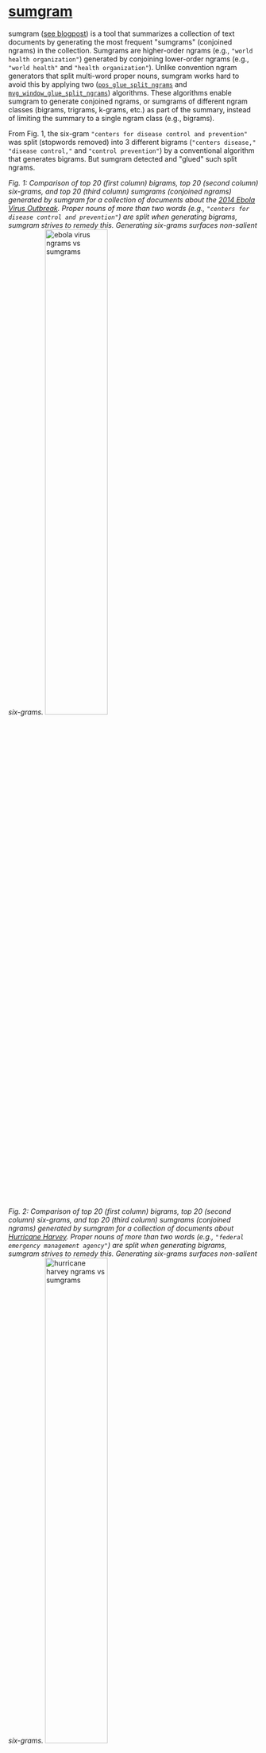 # [sumgram](https://ws-dl.blogspot.com/2019/09/2019-09-09-introducing-sumgram-tool-for.html)

sumgram ([see blogpost](https://ws-dl.blogspot.com/2019/09/2019-09-09-introducing-sumgram-tool-for.html)) is a tool that summarizes a collection of text documents by generating the most frequent "sumgrams" (conjoined ngrams) in the collection. Sumgrams are higher-order ngrams (e.g., `"world health organization"`) generated by conjoining lower-order ngrams (e.g., `"world health"` and `"health organization"`). Unlike convention ngram generators that split multi-word proper nouns, sumgram works hard to avoid this by applying two ([`pos_glue_split_ngrams`](#pos_glue_split_ngrams) and [`mvg_window_glue_split_ngrams`](#mvg_window_glue_split_ngrams)) algorithms. These algorithms enable sumgram to generate conjoined ngrams, or sumgrams of different ngram classes (bigrams, trigrams, k-grams, etc.) as part of the summary, instead of limiting the summary to a single ngram class (e.g., bigrams).

From Fig. 1, the six-gram `"centers for disease control and prevention"` was split (stopwords removed) into 3 different bigrams (`"centers disease,"` `"disease control,"` and `"control prevention"`) by a conventional algorithm that generates bigrams. But sumgram detected and "glued" such split ngrams.

*Fig. 1: Comparison of top 20 (first column) bigrams, top 20 (second column) six-grams, and top 20 (third column) sumgrams (conjoined ngrams) generated by sumgram for a collection of documents about the [2014 Ebola Virus Outbreak](https://en.wikipedia.org/wiki/Western_African_Ebola_virus_epidemic). Proper nouns of more than two words (e.g., `"centers for disease control and prevention"`) are split when generating bigrams, sumgram strives to remedy this. Generating six-grams surfaces non-salient six-grams.*
<img src="pics/sumgrams_ebola.png" alt="ebola virus ngrams vs sumgrams" style="width: 50%;"/>

*Fig. 2: Comparison of top 20 (first column) bigrams, top 20 (second column) six-grams, and top 20 (third column) sumgrams (conjoined ngrams) generated by sumgram for a collection of documents about [Hurricane Harvey](https://en.wikipedia.org/wiki/Hurricane_Harvey). Proper nouns of more than two words (e.g., `"federal emergency management agency"`) are split when generating bigrams, sumgram strives to remedy this. Generating six-grams surfaces non-salient six-grams.*
<img src="pics/sumgrams_harvey.png" alt="hurricane harvey ngrams vs sumgrams" style="width: 50%;"/>
## Counting Term Frequencies
It is important to note that because sumgram was designed to generate top ngrams (summary) in a collection of text documents, it uses document frequencies (if the collection has more than one document). For example, consider the document frequency of `"ebola virus"` in the following collection of three documents,
```
Collection of 3 documents:

Document 1: "ebola virus" occurs 50 times 
Document 2: "ebola virus" occurs 15 times 
Document 3: "ebola virus" occurs 5  times 

According to sumgram, the document frequency (DF) of "ebola virus" is 3 NOT 70
```
According to sumgram, the document frequency of the term `"ebola virus"` is 3 NOT 70! Since the goal is to summarize the collection, documents are given a single vote for a single term, so as not to favor any (e.g., long) document or any term (e.g., very popular term within a few documents). However, if the collection contains a single document, term frequencies are used:
```
Collection of 1 document:
Document 1: "ebola virus" occurs 50 times 
According to sumgram, the TF of "ebola virus" is 50 NOT 1
```
Irrespective of the case (single-document or multi-document collection) sumgram uses `term_freq` to count the frequency of terms.
## Additional Features
In addition to generating top sumgrams, sumgram ranks sentences and documents.
### Ranking documents (`--no-rank-docs` to switch off)
`get_ranked_docs()` ranks documents by giving credit to documents that have highly ranked terms in the ranked list of ngrams. A document's score is awarded by accumulating the points awarded by the position of terms in the ranked list of ngrams. Please note that documents without terms in ranked list of ngrams are not awarded points. Therefore, some documents may not be ranked because they performed poorly - did not have any term in the ranked list of ngrams.

### Ranking sentences (`--no-rank-sentences` to switch off)
`rank_sents_frm_top_ranked_docs()` ranks sentences in the top ranked documents exclusively, and gives credit to sentences with a high average overlap between the sentence tokens and the tokens in the top ngrams. For all sentences in a top ranked documents, a sentence's score (average overlap) is measured by calculating the average overlap between the terms in the top ngrams and the given sentence. This accounts for how many different tokens in the top ngrams that are present in a sentence.

## Installation
Just type
```
$ pip install sumgram
```
OR
```
$ git clone https://github.com/oduwsdl/sumgram.git
$ cd sumgram; pip install .; cd ..; rm -rf sumgram;
```
OR install/run in locally built docker image
```
$ git clone https://github.com/oduwsdl/sumgram.git
$ cd sumgram
$ docker build -t wsdl/sumgram .
$ cd ..; rm -rf sumgram;
$ docker run --rm -it -v "$PWD":/data/ wsdl/sumgram
```
OR install/run from Dockerhub: coming soon
## Recommended Requirement and Performance Considerations
### Recommended Requirement
For the best results, we recommend [installing and running Stanford CoreNLP Server](https://ws-dl.blogspot.com/2018/03/2018-03-04-installing-stanford-corenlp.html) for two reasons.
First, the "pos" in [`pos_glue_split_ngrams`](#pos_glue_split_ngrams) stands for Parts Of Speech (POS). This algorithm needs a POS annotator in order to "glue" split ngrams, hence the need for Stanford CoreNLP server. However, if you do not install Stanford CoreNLP Server, sumgram is robust enough to attempt to glue split ngrams with the second algorithm [`mvg_window_glue_split_ngrams`](#mvg_window_glue_split_ngrams). 

Second, as part of ranking sentences, sumgram needs to segment the sentences in the documents. Stanford CoreNLP's [`ssplit`](https://stanfordnlp.github.io/CoreNLP/ssplit.html) annotator splits sentences after tokenization, and exploits the decisions of the tokenizer. Probabilitic methods (such as `ssplit`) for segmenting sentences often outperform rule-based methods that use regular expressions to define sentence boundaries. If you do not install Stanford CoreNLP however, sumgram will adopt a regular expression rule (`[.?!][ \n]|\n+`) to mark sentence boundaries. This rule can be passed (```--sentence-pattern``` - command line, ```sentence_pattern``` - python) as an argument to sumgram.

### Performance Considerations - `ssplit` and Named Entity Recognition
`pos_glue_split_ngrams` imposes additional runtime overhead on sumgram. You may choose to force sumgram to avoid using the ssplit annotator (implicitly switching off `pos_glue_split_ngrams`) by setting `--sentence-tokenizer=regex` (Python: ```params['sentence_tokenizer'] = 'regex'```). Please note that the command line argument `--no-pos-glue-split-ngrams` does not switch off Stanford CoreNLP's ssplit, it merely avoids the use of the `pos_glue_split_ngrams`.

We considered leveraging Stanford CoreNLP's [Named Entity Annotator](https://stanfordnlp.github.io/CoreNLP/ner.html) as a means to find additional multi-word proper nouns in order to conjoin split ngrams. With a Named Entity Recognition (NER) system, one could easily label a text collection with entity labels (e.g., `PERSON`, `LOCATION`, and `ORGANIZATION`), and instruct the ngram generator to avoid splitting ngrams that have those labels, as a means to remedy the split ngrams problem. However, we decided not to apply NER to resolve split ngrams because NER would impose additional performance overhead upon sumgram. It was important to keep sumgrams as lightweight as possible without compromising the quality of results. There are some phrases such as `"direct contact with"` and `"health care workers,"` that sumgram could generate unlike NER. However, NER unlike sumgrams provides the benefit of labeling ngrams (e.g, "CDC" - Organization) although with additional performance cost. Even though we recommend using sumgrams with the POS and `ssplit` annotators from the Stanford CoreNLP suite, and even though they impose additional overhead (while producing better conjoined ngrams and sentence segmentation), sumgrams does not require them to work, and empirical evaluation of sumgrams generated without POS or `ssplit` have been satisfactory.

### Performance Considerations - size of output
By default `--no-parent-sentences` is switched off, this means that the sentences that mention the top sumgrams are included in the final dictionary output of sumgram (output of `get_top_sumgrams()`), thus increasing the size of the output. To avoid this, include the `--no-parent-sentences` option.

### Performance Considerations - size of vocabulary (manipulating [`min_df`](https://scikit-learn.org/stable/modules/generated/sklearn.feature_extraction.text.CountVectorizer.html))
See [sklearn.feature_extraction.text.CountVectorizer](https://scikit-learn.org/stable/modules/generated/sklearn.feature_extraction.text.CountVectorizer.html) for more details about `min_df`.

Sumgram begins by counting the document frequencies (DF: number of documents that include a term) for each term (ngram) in the vocabulary. The size of the vocabulary significantly affects the runtime of sumgram. The larger the vocabulary, the longer the runtime, and vice versa. Fortunately, we can take advantage of the fact that sumgram favors ngrams with `DF > 1`, to remove terms that occur once or a "few" times. The challenge is that the definition of "few" is subjective. `min_df` defines what we consider as few: when building the vocabulary, terms with document frequencies less than `min_df` (`DF < min_df`) are removed.  `min_df` influences the size of the vocabulary by eliminating terms with `DF < min_df`. See the following example about how `min_df` affects the size of the vocabulary.
```
Document count: 20
Previous vocabulary size: 9,252
New vocabulary size: 9,252
Last term DF rate: 0.0500
Result: Vocabulary size does not shrink since last DF > min_df (0.05 > 0.01). Therefore, no term removed.

Document count: 593
Previous vocabulary size: 127,169
New vocabulary size: 1,321
Last term DF rate: 0.0101
Result: Vocabulary size shrinks by ~98%, as a result 125,848 (with DF < 0.01) terms removed.
```
These results suggest that if your collection consists of thousands of documents, you might need to increase the `min_df` (default is: 0.01) threshold. When sumgram is run from the command-line, the last line indicates the rank of the ngram with the least DF (last ngram). For example, the following line
```
last ngram with min_df = 0.01 (index/DF/DF-Rate): release transcript (1321/6/0.0101)
```
indicates that the last ngram ("release transcript" - 1,321st ngram) occurred in 6 documents (DF = 6, DF-Rate = 0.0101). So terms with `DF < 0.01` were discard from the vocabulary. Therefore, the user could increase `min_df` if a DF of 6 is still considered small. In contrast, the user could decrease `min_df` if a DF of 5 is considered big.

## Usage
### Basic usage:
* `$ sumgram path/to/collection/of/text/files/`
e.g., sumgram [tests/unit/sample_cols/harvey](tests/unit/sample_cols/harvey)
* `$ sumgram single_file.txt`
eg. sumgram [tests/unit/sample_cols/harvey/single_file.txt](tests/unit/sample_cols/harvey/08803837d3fc3c13dd29d3181d7e9cb2.txt)
* `$ sumgram path/to/collection/ file2.txt file3.txt`

### Python script usage:
[Command line options](#full-usage) may be activated by setting the argument in the `params` dictionary passed as an argument to `get_top_sumgrams()`. To set a command line argument, consider the following transformation example:

```
params = {}
params['sentences_rank_count'] = 20  #For command line argument --sentences-rank-count
```

The following is a Python script example illustrating the use of sumgram done by calling the `get_top_sumgrams()` function.
```
import json
from sumgram.sumgram import get_top_sumgrams

doc_lst = [
    {'id': 0, 'text': 'The eye of Category 4 Hurricane Harvey is now over Aransas Bay. A station at Aransas Pass run by the Texas Coastal Observing Network recently reported a sustained wind of 102 mph with a gust to 132 mph. A station at Aransas Wildlife Refuge run by the Texas Coastal Observing Network recently reported a sustained wind of 75 mph with a gust to 99 mph. A station at Rockport reported a pressure of 945 mb on the western side of the eye.'},
    {'id': 1, 'text': 'Eye of Category 4 Hurricane Harvey is almost onshore. A station at Aransas Pass run by the Texas Coastal Observing Network recently reported a sustained wind of 102 mph with a gust to 120 mph.'},
    {'id': 2, 'text': 'Hurricane Harvey has become a Category 4 storm with maximum sustained winds of 130 mph. Sustained hurricane-force winds are spreading onto the middle Texas coast.'}
  ]

'''
  Use 'add_stopwords' to include additional stopwords not included in stopwords list (https://github.com/oduwsdl/sumgram/blob/0224fc9d54034a25e296dd1c43c09c76244fc3c2/sumgram/util.py#L31)
  'add_stopwords' expects a comma-separated string of stopwords, e.g., "image, photo, image of"
'''
params = {
    'top_sumgram_count': 10,
    'add_stopwords': 'image',
    'no_rank_sentences': True,
    'title': 'Top sumgrams for Hurricane Harvey text collection'
}

ngram = 2
sumgrams = get_top_sumgrams(doc_lst, ngram, params=params)
with open('sumgrams.json', 'w') as outfile:
  json.dump(sumgrams, outfile)
```
### Examples (see sample collection [tests/unit/sample_cols/harvey](tests/unit/sample_cols/harvey)):
### Generate top 10 (t = 10) sumgrams for the [Archive-It Ebola Virus Collection](https://archive-it.org/collections/4887):
```
$ sumgram -t 10 cols/ebola/
 rank  sumgram                                              DF   DF-Rate
  1    in west africa                                       50    0.35 
  2    liberia and sierra leone                             46    0.33 
  3    ebola virus                                          44    0.31 
  4    ebola outbreak                                       41    0.29 
  5    public health                                        40    0.28 
  6    the centers for disease control and prevention       23    0.16 
  7    the united states                                    23    0.16 
  8    the world health organization                        22    0.16 
  9    ebola patients                                       20    0.14 
  10   health workers                                       20    0.14 
``` 
### Generate top 10 (t = 10) sumgrams for the [Archive-It Hurricane Harvey Collection](https://archive-it.org/collections/9323):
```
$ sumgram -t 10 cols/harvey/
rank   sumgram                                              DF   DF-Rate
  1    hurricane harvey                                     20    0.47 
  2    tropical storm harvey                                10    0.23 
  3    2017 houston transtar inc.                           9     0.21 
  4    2017. photo                                          9     0.21 
  5    corpus christi                                       9     0.21 
  6    image 28 of                                          9     0.21 
  7    image 29 of                                          9     0.21 
  8    image 30 of                                          9     0.21 
  9    image 31 of                                          9     0.21 
  10   image 32 of                                          9     0.21
``` 
This collection has lots of images, but the "image" term might obscure more salient ngrams, so let's 
rerun the command, but this time consider "image" a stopword (`--add-stopwords="image"`). As seen below such modification exposed more salient bigrams such as "buffalo bayou" and "coast guard".
The argument of `--add-stopwords` is a comma-separated string of stopwords (e.g., "image, photo, image of"). Use this parameter to add domain specific stopwords not included in [sumgram's default stopwords list](https://github.com/oduwsdl/sumgram/blob/0224fc9d54034a25e296dd1c43c09c76244fc3c2/sumgram/util.py#L31).

```
$ sumgram -t 10 --add-stopwords="image" cols/harvey/
 rank  sumgram                                              DF   DF-Rate
  1    hurricane harvey                                     20    0.47 
  2    tropical storm harvey                                10    0.23 
  3    2017 houston transtar inc.                           9     0.21 
  4    2017. photo                                          9     0.21 
  5    corpus christi                                       9     0.21 
  6    texas photo                                          9     0.21 
  7    27, 2017                                             8     0.19 
  8    buffalo bayou                                        8     0.19 
  9    coast guard                                          8     0.19 
  10   harvey photo                                         8     0.19 
``` 

### Use application from Python Docker container to generate top 10 (t = 10) sumgrams for the [Archive-It Hurricane Harvey Collection](https://archive-it.org/collections/9323):
```
$ docker run -it --rm --name my-running-script -v "$PWD":/usr/src/myapp -w /usr/src/myapp --network=host python:3.7-stretch bash
$ pip install sumgram
$ sumgram -t 10 --add-stopwords="image" cols/harvey/
 rank  sumgram                                              DF   DF-Rate
  1    hurricane harvey                                     20    0.47 
  2    tropical storm harvey                                10    0.23 
  3    2017 houston transtar inc.                           9     0.21 
  4    2017. photo                                          9     0.21 
  5    corpus christi                                       9     0.21 
  6    texas photo                                          9     0.21 
  7    27, 2017                                             8     0.19 
  8    buffalo bayou                                        8     0.19 
  9    coast guard                                          8     0.19 
  10   harvey photo                                         8     0.19 
``` 

### Generate top sumgrams from collection of URLs:
This requires dereferencing the URLs and [removing the HTML boilerplate](https://ws-dl.blogspot.com/2017/03/2017-03-20-survey-of-5-boilerplate.html). This example requires the [installation of NwalaTextUtils](https://github.com/oduwsdl/NwalaTextUtils).
```
import json
from NwalaTextUtils.textutils import parallelGetTxtFrmURIs
from sumgram.sumgram import get_top_sumgrams

ngram = 2
uris_lst = [
  'http://www.euro.who.int/en/health-topics/emergencies/pages/news/news/2015/03/united-kingdom-is-declared-free-of-ebola-virus-disease',
  'https://time.com/3505982/ebola-new-cases-world-health-organization/',
  'https://www.scientificamerican.com/article/why-ebola-survivors-struggle-with-new-symptoms/'
]

doc_lst = parallelGetTxtFrmURIs(uris_lst)
sumgrams = get_top_sumgrams(doc_lst, ngram)

with open('sumgrams.json', 'w') as outfile:
    json.dump(sumgrams, outfile)
```

### Sumgram output
Highlights of selected fields in the output ([harvey_sumgrams.json](sumgram/harvey_sumgrams.json)) generated from the following command.
```
sumgram -t 20 -o harvey_sumgrams.json --pretty-print cols/harvey/
```
- **base_ngram** (int)
- **top_sumgram_count** (int)
- **ranked_docs** (optional, default ON) array[objects]): 
    - (object)
        - **score**: [Score assigned to document](#ranking-sentences---no-rank-docs-to-switch-off) (int)
        - **doc_id**: auto-generated identifier for document (int)
        - **doc_details** (object): user-supplied document details 
- **ranked_sentences** (optional, default ON) (array[objects]): 
    - (object)
    - **avg_overlap** (float): Average overlap between sentence and all the different top sumgrams
    - **sentence** (string)
    - **doc_indx** (int): Integer position of document where sentence was extracted
    - **doc_id** (int)
    - **sent_indx** (int): Integer position of sentence within document sentence was extracted
    - **segmenter** (string): Method (ssplit or regex) used for segmenting this sentence
- **top_sumgrams**: array[objects])
    - (object)
    - **ngram** (string): ngram or sumgram (conjoined ngram)
    - **base_ngram** (string): root ngram that was expanded to produce the coinjoined ngram. Only present when `sumgram_history` is present.
    - **term_freq** (int): The total number of times ngram occurs in the collection. Every ngram is counted once within a document if the collection contains multiple documents (`term_freq = Document Frequency`), but not if the collection has a single document (`term_freq = Term Frequency`). 
    - **term_rate** (int): `term_freq` as fraction of total collection
    - **parent_sentences** array[objects]: sentences that mention `ngram` 
    - **sumgram_history** array[objects]: historical information showing how `ngram` was was conjoined to form a sumgram 
    - (object)
        - **prev_ngram** (string): previous state of `ngram`
        - **annotator** (string): annotator ([pos](#pos_glue_split_ngrams) or [mvg_window](#mvg_window_glue_split_ngrams)) responsible for conjoining ngrams to form sumgram
        - **cur_ngram** (string): current state of `ngram`
        - **cur_freq** (int): occurrence frequency of `cur_ngram`
        - **cur_pos_sequence** (array[string]): [Part of Speech labels](https://www.ling.upenn.edu/courses/Fall_2003/ling001/penn_treebank_pos.html) of `cur_ngram`
- **params** (objects)

### Full usage
```
sumgram [options] path/to/collection/of/text/files/

Options:
-n=2                                      The base n (int) for generating top sumgrams, if n = 2, bigrams become the base ngram

-d, --print-details                       Print details
-m, --max-ngram=10                        The maximum length of sumgram generated
-o, --output                              Output file
-s, --sentences-rank-count=10             The count of top ranked sentences to generate
-t, --top-sumgram-count=10                The count of top sumgrams to generate

--add-stopwords                           Comma-separated list of addition stopwords
--base-ngram-ansi-color='91m'             Highlight (color code format - XXm, e.g., 91m) base ngram when printing top ngrams, set to empty string to switch off color
--collocations-pattern                    User-defined regex rule to extract collocations for pos_glue_split_ngrams
--corenlp-host=localhost                  Stanford CoreNLP Server host (needed for decent sentence tokenizer)
--corenlp-port=9000                       Stanford CoreNLP Server port (needed for decent sentence tokenizer)
--corenlp-max-sentence-words=100          Stanford CoreNLP maximum words per sentence
--include-postings=False                  Include inverted index of term document mappings

--log-file                                Log output filename
--log-format                              Log print format, see: https://docs.python.org/3/howto/logging-cookbook.html
--log-level=info                          Log level from OPTIONS: {critical, error, warning, info, debug, notset}

--max-file-depth                          When reading files recursively from directory stop at the specified path depth. 0 means no restriction
--mvg-window-min-proper-noun-rate=0.5     Mininum rate threshold (larger, stricter) to consider a multi-word proper noun a candidate to replace an ngram
--min-df=0.01                             See min_df in https://scikit-learn.org/stable/modules/generated/sklearn.feature_extraction.text.CountVectorizer.html
--ngram-printing-mw=50                    Mininum width for printing ngrams

--no-mvg-window-glue-split-ngrams=False   Do not glue split top ngrams with Moving Window method (default is False)
--no-parent-sentences                     Do not include sentences that mention top ngrams in top ngrams payload (default is False)
--no-pos-glue-split-ngrams=False          Do not glue split top ngrams with POS method (default is True)
--no-rank-docs=False                      Do not rank documents flag
--no-rank-sentences=False                 Do not rank sentences flag

--parallel-readtext                       Read input files in parallel
--pos-glue-split-ngrams-coeff=0.5         Coeff. ([0, 1]) for permitting matched ngram replacement by pos_glue_split_ngrams(), bigger means stricter
--pretty-print=False                      Pretty print JSON output
--rm-subset-top-ngrams-coeff=0.5          Coeff. ([0, 1]) for permitting matched ngram replacement by rm_subset_top_ngrams(), bigger means stricter

--sentence-pattern='[.?!][ \n]|\n+'       For sentence ranking: Regex string that specifies tokens for sentence tokenization
--sentence-tokenizer=ssplit               For sentence ranking: Method for segmenting sentences, options: {ssplit, regex}
--shift=0                                 Factor to shift top ngram calculation
--token-pattern                           Regex string that specifies tokens for document tokenization. Default = '\b[a-zA-Z\'\’-]+[a-zA-Z]+\b|\d+[.,]?\d*'
--title                                   Text label to be used as a heading when printing top sumgrams
--thread-count=5                          Maximum number of threads to use for parallel operations like segmenting sentences
--update-rate=50                          Print 1 message per update-rate for long-running tasks
```

### Algorithms for detecting and gluing split Multi-Word Proper Noun (MWPN) ngrams

## pos_glue_split_ngrams

This algorithm is the first measure to merge split MWPN ngrams. For example, the ngram fragment 
`"emergency management"` 
was split (base ngram = 2) from its parent MWPN:
`"federal emergency management agency"`. `pos_glue_split_ngrams` attempts to replace the ngram fragment with its MWPN.

The `pos_glue_split_ngrams` process is outlined as follows:
* All tokens in all the sentences are labeled with their respective Parts of Speech (POS) with Stanford CoreNLP's POS annotator.
* MWPNs are identified by this rule: a MWPN is a `contiguous sequence of NNP` or `a contiguous sequence of NNP interleaved with CC or IN`. For example, given the follow [POS label descriptions](https://www.ling.upenn.edu/courses/Fall_2003/ling001/penn_treebank_pos.html)
  ```
  NNP: Proper Noun Singular
  NNPS: Proper Noun plural
  CC: Coordinating conjunction
  IN: Preposition or subordinating conjunction
  ```
  According to `pos_glue_split_ngrams`, the following ngram sequences are MWPNs:

  ```
  "Hurricane harvey"                    - (NNP NNP)
  "Centers for Disease Control"         - (NNP IN NNP NNP)
  "Federal Emergency Management Agency" - (NNP NNP NNP NNP)
  ```

* Let TF_C = Term Frequency of fragment child ngram (e.g., `emergency management`). Let TF_P = Term Frequency of MWPN (e.g., `federal emergency management agency`). `pos_glue_split_ngrams` replaces a fragment child ngram with a parent MWPN, if `TF_P > TF_C * pos_glue_split_ngrams_coeff`. The restriction is done in order to avoid replacing a high-quality fragment child ngram (e.g., `tropical storm` with TF_C: 121) with a poor-quality MWPN (e.g., `ddhhmm tropical storm harvey discussion number` with TF_P: 5)

## mvg_window_glue_split_ngrams

This algorithm is the second measure to merge split MWPN ngrams. Unlike `pos_glue_split_ngrams` which relies on a rule for identifying MWPNs, `mvg_window_glue_split_ngrams` seeks out terms (controlled by an expanding window size) that are frequently left and right neighbors of the fragment ngrams. 

For example, from the Hurricane Harvey collection, the ngram fragment `emergency management`, often had the term `federal` to its left, and `agency` to its right. The concatenation of the fragment ngram and its highly frequent left and right neighbors is considered a MWPN: `federal` + `emergency management` + `agency`. If the co-occurrence rate of the MWPN >= `mvg_window_min_proper_noun_rate`, `mvg_window_glue_split_ngrams` replaces the child fragment ngram (`emergency management`) with its parent MWPN (`federal emergency management agency`).

Snippet of `mvg_window_glue_split_ngrams` process:
```
mvg_window_min_proper_noun_rate: 0.5 (Let the MWPN occur at least 50% of the time)
window_size: 1
fragment ngram: ['emergency', 'management']
candidate sentence tokens: 

['more', 'than', '32', '000', 'people', 'have', 'been', 'housed', 'in', 'shelters', '', 
'and', 'the', 'federal', 'emergency', 'management', 'agency', 'is', 'expecting', 'nearly', 
'a', 'half', 'million', 'people', 'to', 'seek', 'some', 'sort', 'of', 'disaster', 'aid.']

#Here are the candidate MWPNs generated by adding 1 (window_size = 1) term to the left, right, and both left and right of the fragment ngram:

left  MWPN: "federal emergency management"        occurrence rate: 0.875
right MWPN: "emergency management agency"         occurrence rate: 0.625
both  MWPN: "federal emergency management agency" occurrence rate: 0.625 
```

`mvg_window_glue_split_ngrams` favors longer MWPNs as long as its occurrence rate >= `mvg_window_min_proper_noun_rate`, so even though the left MWPN's (`federal emergency management`) occurrence rate is the highest (0.875), the algorithm would select the longest MWPN (`federal emergency management agency`) since it fulfills the selection criteria: its occurrence rate (0.625 > mvg_window_min_proper_noun_rate = 0.625 > 0.5). For each fragment ngram, `mvg_window_glue_split_ngrams` searches for the longest MWPN that fulfills the selection criteria.

## Sumgrams vs. Collocations
Sumgram may be likened to some of the [multiple methods of detecting common phrases or collocations](https://nlp.stanford.edu/fsnlp/promo/colloc.pdf) since it strives to identify multi-word proper nouns. But there are some significant differences.

TLDR: Sumgram generates summaries by finding conjoined ngrams that are representative of the entire collection and not merely groups of words that co-occur. The focus of collocation method is not to summarize collections but to detect word groups that frequently occur together.

First, the primary goal of sumgrams is to summarize text documents in a collection, the process of conjoining split ngrams is secondary. This primary goal is the reason sumgram uses [document frequency (DF)](https://github.com/oduwsdl/sumgram/#counting-term-frequencies) in order to be give all documents a fair chance in deciding what terms are important, and to represent as many different (diverse) terms as possible. From Figs. 3 and 4, I claim the sumgrams produce more diverse and cohesive topics compared to the bigram collocations. Collocations unlike sumgram use raw TF counts and the primary focus of collocation is to identity groups of words ([with limited compositionality](https://nlp.stanford.edu/fsnlp/promo/colloc.pdf)) that frequently co-occur. Therefore, unlike collocation methods, sumgram simultaneously generates a summary for a collection and conjoins split ngrams (akin to extracting collocations). However, sumgrams is primarily a collection summarization method.

Second, collocation method often begin by ranking frequent ngrams (e.g., bigrams or trigrams). Variation comes with applying filters: stopwords/punctuation removal, use of [Pointwise Mutual Information](https://en.wikipedia.org/wiki/Pointwise_mutual_information), [Chi-squared tests](https://en.wikipedia.org/wiki/Chi-squared_test), [T-test](https://en.wikipedia.org/wiki/Student%27s_t-test), or some other statistical tests to ensure collocations are statistically significant. The key difference here between sumgram and collocation methods is: after collocation detection methods apply filters to get better results (e.g., bigrams/trigrams), they often stop. This means by design, since we restrict the calculation of collocations to specific n-grams (e.g, bigrams), we may split collocations with more that two terms. In contrast, after sumgram returns bigrams for example, it tries to expand the bigram into a k-gram (k > 2) especially if the bigram is part of a multi-word proper noun. So it is not sufficient that the bigram is frequent, sumgram strives to avoid splitting MWPNs. This gives sumgram the flexibility to return multiple ngrams (bigrams, trigrams, six-grams, etc.) as part of the list of most frequent ngrams in a collection.

*Fig. 3: Comparison of top 20 sumgrams and top 20 bigram collocations generated using different methods for labeling collocations. Since collocations are calculated for fixed (n=2) ngrams, they are prone to splitting MWPNs (highlighted). The collocation output were generated by running [Nicha Ruchirawat's](https://medium.com/@nicharuch/collocations-identifying-phrases-that-act-like-individual-words-in-nlp-f58a93a2f84a) implementation of some common methods for identifying ngram collocations.*
<img src="pics/sumgrams_v_collocations_ebola.png" alt="sumgrams vs collocations ebola" style="width: 50%;"/>

*Fig. 4: Comparison of top 20 sumgrams and top 20 bigram collocations generated using different methods for labeling collocations. Since collocations are calculated for fixed (n=2) ngrams, they are prone to splitting MWPNs (highlighted). The collocation output were generated by running [Nicha Ruchirawat's](https://medium.com/@nicharuch/collocations-identifying-phrases-that-act-like-individual-words-in-nlp-f58a93a2f84a) implementation of some common methods for identifying ngram collocations.*
<img src="pics/sumgrams_v_collocations_harvey.png" alt="sumgrams vs collocations harvey" style="width: 50%;"/>
## Sumgrams vs. LDA

*Fig. 5: Comparison of top LDA topics and top 20 sumgrams (conjoined ngrams) generated by sumgram for a collection of documents about [Hurricane Harvey](https://en.wikipedia.org/wiki/Hurricane_Harvey).*
<img src="pics/sumgrams_v_lda.png" alt="sumgrams vs lda" style="width: 50%;"/>
[LDA](https://en.wikipedia.org/wiki/Latent_Dirichlet_allocation) often used to discover abstract "topics" in a large volume of documents. Fig. 5 juxtaposes the top 20 topics surfaced by a [Python LDA library](https://github.com/lda-project/lda/) at top 20 sumgrams. As seen in Fig. 5 (Column 2), LDA abstract topics confirm our intuition that the collection is indeed about a Hurricane. However, I am uncomfortable with LDAs output and prefer sumgrams as a summary for the collection for the following reasons:
* It is not easy to find set the `words per topic` input to the LDA system. In Fig. 5 we set `words per topic = 5` to facilitate comparison with sumgrams. Also, since our collection is homogeneous (we already know most documents are about Hurricane Harvey), apply LDA to our collection is akin to finding the subtopics within our broader Hurricane Harvey topic. Consequently, if `words per topic` is set to small, we may abbreviate a subtopic, and if it is set too high, we may mix multiple subtopics within a single LDA abstract topic. This means LDA might be too coarse to find subtopic because it is hard to control topic boundaries in a supervised manner. Sumgrams in contrast isolate entities. For example, the first sumgram identifies only one entity `hurricane harvey`, as well as the second: `the federal emergency management agency`.
* Similar to the first point, the LDA topics are not sequences, words in the topics are ordered according to their probability of belonging to the topic. This means the discovery of proper nouns in the LDA topics is not obvious. For example, in the 8th LDA topic `puerto hurricane rico maria images`, `rico` is not next to `puerto`. I could only detect this because I am familiar with the collection topic.